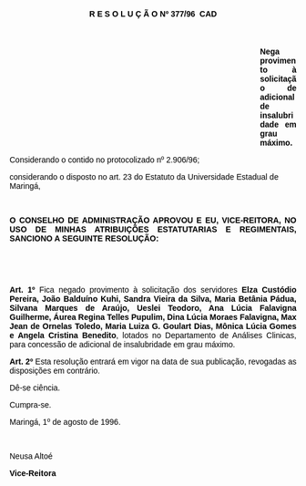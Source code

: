 <BODY TEXT="#000000">

<B><FONT FACE="Arial"><P ALIGN="CENTER">R E S O L U &Ccedil; &Atilde; O Nº 377/96  CAD</P>
</B><P ALIGN="CENTER"></P>
<P ALIGN="CENTER">&nbsp;</P><DIR>
<DIR>
<DIR>
<DIR>
<DIR>
<DIR>
<DIR>
<DIR>
<DIR>
<DIR>
<DIR>

<B><P ALIGN="JUSTIFY">Nega provimento &agrave; solicita&ccedil;&atilde;o de adicional de insalubridade em grau m&aacute;ximo.</P>
</B></DIR>
</DIR>
</DIR>
</DIR>
</DIR>
</DIR>
</DIR>
</DIR>
</DIR>
</DIR>
</DIR>

<P>Considerando o contido no protocolizado nº 2.906/96; </P>
<P>considerando o disposto no art. 23 do Estatuto da Universidade Estadual de Maring&aacute;,</P>

<P>&nbsp;</P>
<B><P ALIGN="JUSTIFY">O CONSELHO DE ADMINISTRA&Ccedil;&Atilde;O APROVOU E EU, VICE-REITORA, NO USO DE MINHAS ATRIBUI&Ccedil;&Otilde;ES ESTATUTARIAS E REGIMENTAIS, SANCIONO A SEGUINTE RESOLU&Ccedil;&Atilde;O:</P>
</B>
<P>&nbsp;</P>
<P>&nbsp;</P>
<B><P ALIGN="JUSTIFY">Art. 1º</B> Fica negado provimento &agrave; solicita&ccedil;&atilde;o dos servidores <B>Elza Cust&oacute;dio Pereira, Jo&atilde;o Baldu&iacute;no Kuhi, Sandra Vieira da Silva, Maria Bet&acirc;nia P&aacute;dua, Silvana Marques de Ara&uacute;jo, Ueslei Teodoro, Ana L&uacute;cia Falavigna Guilherme, &Aacute;urea Regina Telles Pupulim, Dina L&uacute;cia Moraes Falavigna, Max Jean de Ornelas Toledo, Maria Luiza G. Goulart Dias, M&ocirc;nica L&uacute;cia Gomes e Angela Cristina Benedito</B>, lotados no Departamento de An&aacute;lises Clinicas, para concess&atilde;o de adicional de insalubridade em grau m&aacute;ximo.</P>
<B><P ALIGN="JUSTIFY">Art. 2º</B> Esta resolu&ccedil;&atilde;o entrar&aacute; em vigor na data de sua publica&ccedil;&atilde;o, revogadas as disposi&ccedil;&otilde;es em contr&aacute;rio.</P>
<P>D&ecirc;-se ci&ecirc;ncia.</P>
<P>Cumpra-se.</P>
<P>Maring&aacute;, 1º de agosto de 1996.</P>

<P>&nbsp;</P>
<P>Neusa Alto&eacute;</P>
<B><P>Vice-Reitora</P></B></FONT></BODY>
